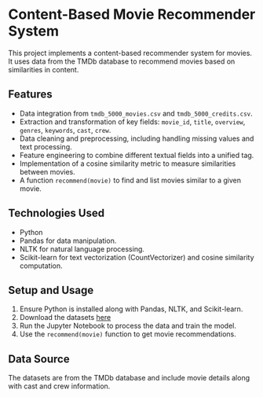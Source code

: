 # Content-Based Movie Recommender System

This project implements a content-based recommender system for movies. It uses data from the TMDb database to recommend movies based on similarities in content.

## Features

- Data integration from `tmdb_5000_movies.csv` and `tmdb_5000_credits.csv`.
- Extraction and transformation of key fields: `movie_id`, `title`, `overview`, `genres`, `keywords`, `cast`, `crew`.
- Data cleaning and preprocessing, including handling missing values and text processing.
- Feature engineering to combine different textual fields into a unified tag.
- Implementation of a cosine similarity metric to measure similarities between movies.
- A function `recommend(movie)` to find and list movies similar to a given movie.

## Technologies Used

- Python
- Pandas for data manipulation.
- NLTK for natural language processing.
- Scikit-learn for text vectorization (CountVectorizer) and cosine similarity computation.

## Setup and Usage

1. Ensure Python is installed along with Pandas, NLTK, and Scikit-learn.
2. Download the datasets [here](https://www.kaggle.com/datasets/pratheekshanath/tmdb-movies-and-credits-dataset)
3. Run the Jupyter Notebook to process the data and train the model.
4. Use the `recommend(movie)` function to get movie recommendations.

## Data Source

The datasets are from the TMDb database and include movie details along with cast and crew information.
